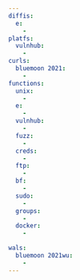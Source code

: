 ```yaml
---
diffis:
  e:
    -
platfs:
  vulnhub:
    -
curls:
  bluemoon 2021:
    -
functions:
  unix:
    -
  e:
    -
  vulnhub:
    -
  fuzz:
    -
  creds:
    -
  ftp:
    -
  bf:
    -
  sudo:
    -
  groups:
    -
  docker:
    -

wals:
  bluemoon 2021wu:
    -
---
```

